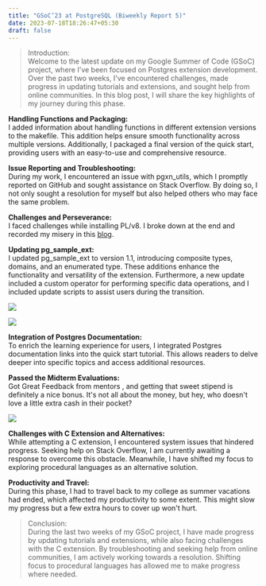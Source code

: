 ```yaml
---
title: "GSoC’23 at PostgreSQL (Biweekly Report 5)"
date: 2023-07-18T18:26:47+05:30
draft: false
---
```


> Introduction:\
> Welcome to the latest update on my Google Summer of Code (GSoC) project, where I've been focused on Postgres extension development. Over the past two weeks, I've encountered challenges, made progress in updating tutorials and extensions, and sought help from online communities. In this blog post, I will share the key highlights of my journey during this phase.

**Handling Functions and Packaging:**\
I added information about handling functions in different extension versions to the makefile. This addition helps ensure smooth functionality across multiple versions. Additionally, I packaged a final version of the quick start, providing users with an easy-to-use and comprehensive resource.

**Issue Reporting and Troubleshooting:**\
During my work, I encountered an issue with pgxn_utils, which I promptly reported on GitHub and sought assistance on Stack Overflow. By doing so, I not only sought a resolution for myself but also helped others who may face the same problem.

**Challenges and Perseverance:**\
I faced challenges while installing PL/v8. I broke down at the end and recorded my misery in this [blog](https://reqi3m.hashnode.dev/day-62-plv8-a-pain-in-the-a).

**Updating pg_sample_ext:**\
I updated pg_sample_ext to version 1.1, introducing composite types, domains, and an enumerated type. These additions enhance the functionality and versatility of the extension. Furthermore, a new update included a custom operator for performing specific data operations, and I included update scripts to assist users during the transition.

![](https://cdn-images-1.medium.com/max/1600/1*sSa6pEggo9CBDpUndGp9gg.png)

![](https://cdn-images-1.medium.com/max/1200/1*awl5orZLY1AUO8wAXphV6A.png)

**Integration of Postgres Documentation:**\
To enrich the learning experience for users, I integrated Postgres documentation links into the quick start tutorial. This allows readers to delve deeper into specific topics and access additional resources.

**Passed the Midterm Evaluations:**\
Got Great Feedback from mentors , and getting that sweet stipend is definitely a nice bonus. It's not all about the money, but hey, who doesn't love a little extra cash in their pocket?

![](https://cdn-images-1.medium.com/max/1600/1*tzkpWvEnav9Y2aRdpB45tA.png)

**Challenges with C Extension and Alternatives:**\
While attempting a C extension, I encountered system issues that hindered progress. Seeking help on Stack Overflow, I am currently awaiting a response to overcome this obstacle. Meanwhile, I have shifted my focus to exploring procedural languages as an alternative solution.

**Productivity and Travel:**\
During this phase, I had to travel back to my college as summer vacations had ended, which affected my productivity to some extent. This might slow my progress but a few extra hours to cover up won't hurt.

> Conclusion:\
> During the last two weeks of my GSoC project, I have made progress by updating tutorials and extensions, while also facing challenges with the C extension. By troubleshooting and seeking help from online communities, I am actively working towards a resolution. Shifting focus to procedural languages has allowed me to make progress where needed.